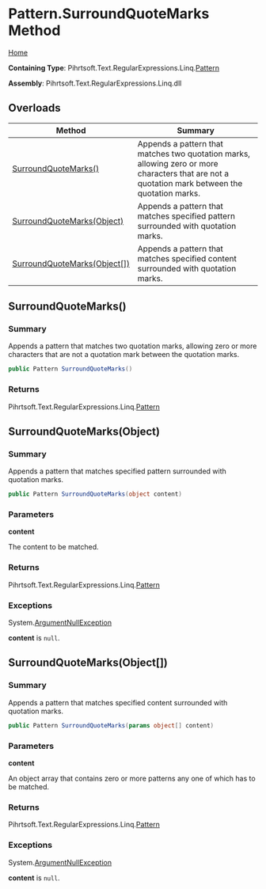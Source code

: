 # Pattern\.SurroundQuoteMarks Method

[Home](../../../../../../README.md)

**Containing Type**: Pihrtsoft\.Text\.RegularExpressions\.Linq\.[Pattern](../README.md)

**Assembly**: Pihrtsoft\.Text\.RegularExpressions\.Linq\.dll

## Overloads

| Method | Summary |
| ------ | ------- |
| [SurroundQuoteMarks()](#Pihrtsoft_Text_RegularExpressions_Linq_Pattern_SurroundQuoteMarks) | Appends a pattern that matches two quotation marks, allowing zero or more characters that are not a quotation mark between the quotation marks\. |
| [SurroundQuoteMarks(Object)](#Pihrtsoft_Text_RegularExpressions_Linq_Pattern_SurroundQuoteMarks_System_Object_) | Appends a pattern that matches specified pattern surrounded with quotation marks\. |
| [SurroundQuoteMarks(Object\[\])](#Pihrtsoft_Text_RegularExpressions_Linq_Pattern_SurroundQuoteMarks_System_Object___) | Appends a pattern that matches specified content surrounded with quotation marks\. |

## SurroundQuoteMarks\(\) <a name="Pihrtsoft_Text_RegularExpressions_Linq_Pattern_SurroundQuoteMarks"></a>

### Summary

Appends a pattern that matches two quotation marks, allowing zero or more characters that are not a quotation mark between the quotation marks\.

```csharp
public Pattern SurroundQuoteMarks()
```

### Returns

Pihrtsoft\.Text\.RegularExpressions\.Linq\.[Pattern](../README.md)

## SurroundQuoteMarks\(Object\) <a name="Pihrtsoft_Text_RegularExpressions_Linq_Pattern_SurroundQuoteMarks_System_Object_"></a>

### Summary

Appends a pattern that matches specified pattern surrounded with quotation marks\.

```csharp
public Pattern SurroundQuoteMarks(object content)
```

### Parameters

**content**

The content to be matched\.

### Returns

Pihrtsoft\.Text\.RegularExpressions\.Linq\.[Pattern](../README.md)

### Exceptions

System\.[ArgumentNullException](https://docs.microsoft.com/en-us/dotnet/api/system.argumentnullexception)

**content** is `null`\.

## SurroundQuoteMarks\(Object\[\]\) <a name="Pihrtsoft_Text_RegularExpressions_Linq_Pattern_SurroundQuoteMarks_System_Object___"></a>

### Summary

Appends a pattern that matches specified content surrounded with quotation marks\.

```csharp
public Pattern SurroundQuoteMarks(params object[] content)
```

### Parameters

**content**

An object array that contains zero or more patterns any one of which has to be matched\.

### Returns

Pihrtsoft\.Text\.RegularExpressions\.Linq\.[Pattern](../README.md)

### Exceptions

System\.[ArgumentNullException](https://docs.microsoft.com/en-us/dotnet/api/system.argumentnullexception)

**content** is `null`\.

